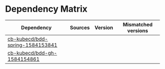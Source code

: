# Dependency Matrix

Dependency | Sources | Version | Mismatched versions
---------- | ------- | ------- | -------------------
[cb-kubecd/bdd-spring-1584153841](https://github.com/cb-kubecd/bdd-spring-1584153841.git) |  | []() | 
[cb-kubecd/bdd-gh-1584154861](https://github.com/cb-kubecd/bdd-gh-1584154861.git) |  | []() | 
